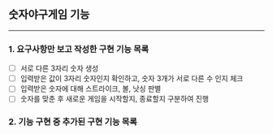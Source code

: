 ## 숫자야구게임 기능

---
### 1. 요구사항만 보고 작성한 구현 기능 목록 
- [ ] 서로 다른 3자리 숫자 생성 
- [ ] 입력받은 값이 3자리 숫자인지 확인하고, 숫자 3개가 서로 다른 수 인지 체크
- [ ] 입력받은 숫자에 대해 스트라이크, 볼, 낫싱 판별
- [ ] 숫자를 맞춘 후 새로운 게임을 시작할지, 종료할지 구분하여 진행

### 2. 기능 구현 중 추가된 구현 기능 목록
